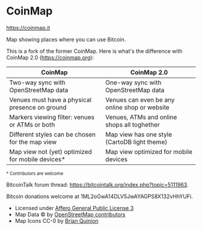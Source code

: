 CoinMap
=======

<https://coinmap.it>

Map showing places where you can use Bitcoin.

This is a fork of the former CoinMap. Here is what's the difference with CoinMap 2.0 (https://coinmap.org):

| CoinMap                                          | CoinMap 2.0                                      |
| -------------------------------------------------| -------------------------------------------------|
| Two-way sync with OpenStreetMap data             | One-way sync with OpenStreetMap data             |
| Venues must have a physical presence on ground   | Venues can even be any online shop or website    |
| Markers viewing filter: venues or ATMs or both   | Venues, ATMs and online shops all toghether      |
| Different styles can be chosen for the map view  | Map view has one style (CartoDB light theme)     |
| Map view not (yet) optimized for mobile devices* | Map view optimized for mobile devices            |

<small>&ast; Contributors are welcome</small>

BitcoinTalk forum thread: https://bitcointalk.org/index.php?topic=5111963.

Bitcoin donations welcome at 1ML2oGwA14DLV5JwAYAGPS8X132vHhYUFi.

* Licensed under [Affero General Public License 3](http://www.gnu.org/licenses/agpl-3.0.html)
* Map Data © by [OpenStreetMap contributors](http://www.openstreetmap.org/copyright)
* Map Icons CC-0 by [Brian Quinion](http://www.sjjb.co.uk/mapicons/)
